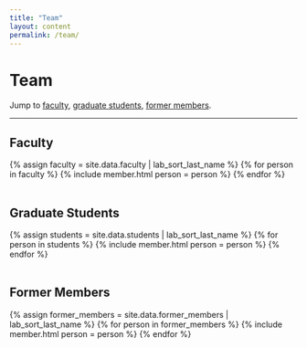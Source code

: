 ```yaml
---
title: "Team"
layout: content
permalink: /team/
---
```


# Team

Jump to [faculty](#faculty), [graduate students](#graduate-students),
[former members](#former-members).

---

## Faculty

<div class="container-fluid lab-no-space">
  <div class="card-columns">
    {% assign faculty = site.data.faculty | lab_sort_last_name %}
    {% for person in faculty %}
    {% include member.html person = person %}
    {% endfor %}
  </div>
</div>

<br>

## Graduate Students

<div class="container-fluid lab-no-space">
  <div class="card-columns">
    {% assign students = site.data.students | lab_sort_last_name %}
    {% for person in students %}
    {% include member.html person = person %}
    {% endfor %}
  </div>
</div>

<br>

## Former Members

<div class="container-fluid lab-no-space">
  <div class="card-columns">
    {% assign former_members = site.data.former_members | lab_sort_last_name %}
    {% for person in former_members %}
    {% include member.html person = person %}
    {% endfor %}
  </div>
</div>
